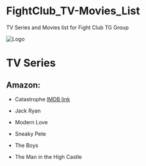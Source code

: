 # FightClub_TV-Movies_List
TV Series and Movies list for Fight Club TG Group


![Logo](https://raw.githubusercontent.com/MikereDD/FightClub_TV-Movies_List/master/img/fc-512x512.png)

# TV Series

## Amazon:
* Catastrophe
  [IMDB link](https://www.imdb.com/title/tt4374208/)
* Jack Ryan

* Modern Love

* Sneaky Pete

* The Boys

* The Man in the High Castle

